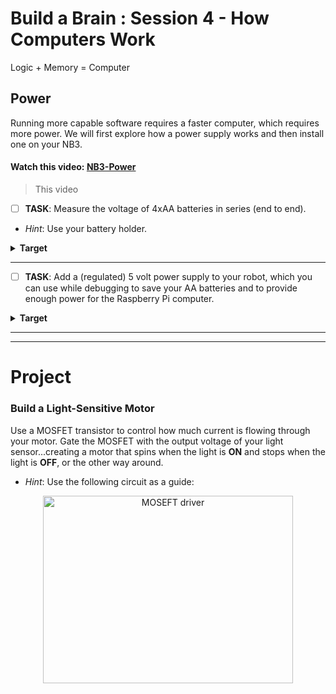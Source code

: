 # Build a Brain : Session 4 - How Computers Work
Logic + Memory = Computer

## Power
Running more capable software requires a faster computer, which requires more power. We will first explore how a power supply works and then install one on your NB3.

#### Watch this video: [NB3-Power](https://vimeo.com/1005162740)
> This video

- [ ] **TASK**: Measure the voltage of 4xAA batteries in series (end to end).
- *Hint*: Use your battery holder.
<details><summary><strong>Target</strong></summary>
Batteries connected in series will sum their voltages. You should measure four times the voltage of a single AA battery, about 6.4 Volts, from the batteries in your 4xAA holder.
</details><hr>

- [ ] **TASK**: Add a (regulated) 5 volt power supply to your robot, which you can use while debugging to save your AA batteries and to provide enough power for the Raspberry Pi computer.
<details><summary><strong>Target</strong></summary>
Your NB3 should now look like this:
<p align="center">
<img src="../../../boxes/power/_data/images/NB3_power_wiring.png" alt="NB3 power wiring" width="400" height="300">
</p>
</details><hr>

---

# Project
### Build a Light-Sensitive Motor
Use a MOSFET transistor to control how much current is flowing through your motor. Gate the MOSFET with the output voltage of your light sensor...creating a motor that spins when the light is **ON** and stops when the light is **OFF**, or the other way around.
- *Hint*: Use the following circuit as a guide:
<p align="center">
<img src="../../../boxes/transistors/_data/images/MOSFET_motor_driver.png" alt="MOSEFT driver" width="400" height="300">
</p>

